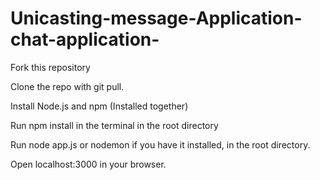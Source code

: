 # Unicasting-message-Application-chat-application-

Fork this repository

Clone the repo with git pull.

Install Node.js and npm (Installed together)

Run npm install in the terminal in the root directory

Run node app.js or nodemon if you have it installed, in the root directory.

Open localhost:3000 in your browser.
